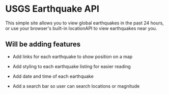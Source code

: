 # USGS Earthquake API

This simple site allows you to view global earthquakes in the past 24 hours, or use your browser's built-in locationAPI to view earthquakes near you.

## Will be adding features

- Add links for each earthquake to show position on a map

- Add styling to each earthquake listing for easier reading

- Add date and time of each earthquake

- Add a search bar so user can search locations or magnitude